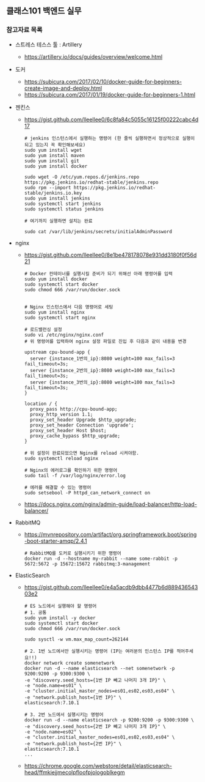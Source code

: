 ## 클래스101 백엔드 실무

### 참고자료 목록

- 스트레스 테스스 툴 : Artillery
  - https://artillery.io/docs/guides/overview/welcome.html

- 도커
  - https://subicura.com/2017/02/10/docker-guide-for-beginners-create-image-and-deploy.html
  - https://subicura.com/2017/01/19/docker-guide-for-beginners-1.html

- 젠킨스
  - https://gist.github.com/lleellee0/6c8fa84c5055c16125f00222cabc4d17
    ```
    # jenkins 인스턴스에서 실행하는 명령어 (한 줄씩 실행하면서 정상적으로 실행이 되고 있는지 꼭 확인해보세요)
    sudo yum install wget
    sudo yum install maven
    sudo yum install git
    sudo yum install docker

    sudo wget -O /etc/yum.repos.d/jenkins.repo https://pkg.jenkins.io/redhat-stable/jenkins.repo
    sudo rpm --import https://pkg.jenkins.io/redhat-stable/jenkins.io.key
    sudo yum install jenkins
    sudo systemctl start jenkins
    sudo systemctl status jenkins

    # 여기까지 실행하면 설치는 완료

    sudo cat /var/lib/jenkins/secrets/initialAdminPassword
    ```

- nginx
  - https://gist.github.com/lleellee0/8e1be478178078e931dd3180f0f56d21
    ```
    # Docker 컨테이너를 실행시킬 준비가 되기 위해선 아래 명령어를 입력
    sudo yum install docker
    sudo systemctl start docker
    sudo chmod 666 /var/run/docker.sock


    # Nginx 인스턴스에서 다음 명령어로 세팅
    sudo yum install nginx
    sudo systemctl start nginx

    # 로드밸런싱 설정
    sudo vi /etc/nginx/nginx.conf
    # 위 명령어를 입력하여 nginx 설정 파일로 진입 후 다음과 같이 내용을 변경

    upstream cpu-bound-app {
      server {instance_1번의_ip}:8080 weight=100 max_fails=3 fail_timeout=3s;
      server {instance_2번의_ip}:8080 weight=100 max_fails=3 fail_timeout=3s;
      server {instance_3번의_ip}:8080 weight=100 max_fails=3 fail_timeout=3s;
    }

    location / {
      proxy_pass http://cpu-bound-app;
      proxy_http_version 1.1;
      proxy_set_header Upgrade $http_upgrade;
      proxy_set_header Connection 'upgrade';
      proxy_set_header Host $host;
      proxy_cache_bypass $http_upgrade;
    }

    # 위 설정이 완료되었으면 Nginx를 reload 시켜야함.
    sudo systemctl reload nginx

    # Nginx의 에러로그를 확인하기 위한 명령어
    sudo tail -f /var/log/nginx/error.log

    # 에러를 해결할 수 있는 명령어
    sudo setsebool -P httpd_can_network_connect on
    ```
  - https://docs.nginx.com/nginx/admin-guide/load-balancer/http-load-balancer/

- RabbitMQ
  - https://mvnrepository.com/artifact/org.springframework.boot/spring-boot-starter-amqp/2.4.1
    ```
    # RabbitMQ를 도커로 실행시키기 위한 명령어
    docker run -d --hostname my-rabbit --name some-rabbit -p 5672:5672 -p 15672:15672 rabbitmq:3-management
    ```
  
- ElasticSearch
  - https://gist.github.com/lleellee0/e4a5acdb9dbb4477b6d88943654303e2
    ```
    # ES 노드에서 실행해야 할 명령어
    # 1. 공통
    sudo yum install -y docker
    sudo systemctl start docker
    sudo chmod 666 /var/run/docker.sock

    sudo sysctl -w vm.max_map_count=262144

    # 2. 1번 노드에서만 실행시키는 명령어 (IP는 여러분의 인스턴스 IP를 적어주세요!!)
    docker network create somenetwork
    docker run -d --name elasticsearch --net somenetwork -p 9200:9200 -p 9300:9300 \
    -e "discovery.seed_hosts={1번 IP 빼고 나머지 3개 IP}" \
    -e "node.name=es01" \
    -e "cluster.initial_master_nodes=es01,es02,es03,es04" \
    -e "network.publish_host={1번 IP}" \
    elasticsearch:7.10.1

    # 3. 2번 노드에서 실행시키는 명령어
    docker run -d --name elasticsearch -p 9200:9200 -p 9300:9300 \
    -e "discovery.seed_hosts={2번 IP 빼고 나머지 3개 IP}" \
    -e "node.name=es02" \
    -e "cluster.initial_master_nodes=es01,es02,es03,es04" \
    -e "network.publish_host={2번 IP}" \
    elasticsearch:7.10.1
    ...
    ```
  - https://chrome.google.com/webstore/detail/elasticsearch-head/ffmkiejjmecolpfloofpjologoblkegm
